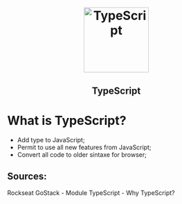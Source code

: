 <h1 align="center">
  <img 
    alt="TypeScript" src="https://user-images.githubusercontent.com/54601930/79793993-e6f4fd80-8327-11ea-80c7-a509063e4fb6.png" width="150px"
  />
</h1>
<h2 align="center">
  TypeScript
</h2>

# What is TypeScript?
- Add type to JavaScript;
- Permit to use all new features from JavaScript;
- Convert all code to older sintaxe for browser;

## Sources:
Rockseat GoStack - Module TypeScript - Why TypeScript?
